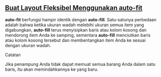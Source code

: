 ## [Buat Layout Fleksibel Menggunakan auto-fit](https://learn.freecodecamp.org/responsive-web-design/css-grid/create-flexible-layouts-using-auto-fit)

**auto-fit** berfungsi hampir identik dengan **auto-fill**. Satu-satunya perbedaan adalah bahwa ketika ukuran wadah melebihi ukuran semua item yang digabungkan, **auto-fill** terus menyisipkan baris atau kolom kosong dan mendorong item Anda ke samping, sementara **auto-fill** menciutkan baris atau kolom kosong tersebut dan membentangkan item Anda ke sesuai dengan ukuran wadah.



Catatan

Jika penampung Anda tidak dapat memuat semua barang Anda dalam satu baris, itu akan memindahkannya ke yang baru.


